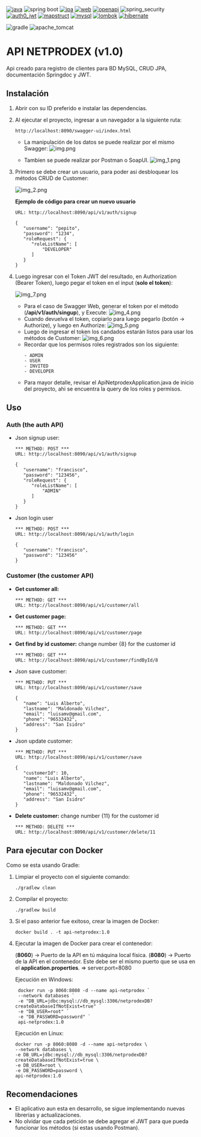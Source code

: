 [![java](https://img.shields.io/badge/Java-v17.0.13-blue)](https://adoptium.net/es/temurin/releases/?os=windows&arch=any&package=jdk&version=17)
![spring boot](https://img.shields.io/badge/SpringBoot-v3.2.5-blue?logo=springboot)
[![jpa](https://img.shields.io/badge/Spring_Data_JPA-v3.2.5-blue)](https://mvnrepository.com/artifact/org.springframework.boot/spring-boot-starter-data-jpa/3.2.5)
[![web](https://img.shields.io/badge/Spring_Boot_Web-v3.2.5-blue)](https://mvnrepository.com/artifact/org.springframework.boot/spring-boot-starter-web/3.2.5)
[![openapi](https://img.shields.io/badge/Openapi_Web_UI-v2.1.0-blue?logo=swagger)](https://mvnrepository.com/artifact/org.springdoc/springdoc-openapi-starter-webmvc-ui/2.1.0)
![spring_security](https://img.shields.io/badge/Spring_Security-v3.2.5-blue?logo=springsecurity)
[![auth0_jwt](https://img.shields.io/badge/auth0_jwt-v4.2.1-blue?logo=auth0)](https://mvnrepository.com/artifact/org.springframework.boot/spring-boot-starter-security/3.2.5)
[![mapstruct](https://img.shields.io/badge/mapstruct-v1.5.5.Final-blue)](https://mvnrepository.com/artifact/org.mapstruct/mapstruct/1.5.5.Final)
[![mysql](https://img.shields.io/badge/mysql_connector-v8.3.0-blue?logo=mysql)](https://mvnrepository.com/artifact/com.mysql/mysql-connector-j/8.3.0)
[![lombok](https://img.shields.io/badge/Lombok-v1.18.32-blue)](https://mvnrepository.com/artifact/org.projectlombok/lombok/1.18.32)
[![hibernate](https://img.shields.io/badge/Hibernate-v6.4.4.Final-blue?logo=hibernate)](https://mvnrepository.com/artifact/org.hibernate.orm/hibernate-core/6.4.4.Final)

![gradle](https://img.shields.io/badge/Gradle-v8.7-important)
![apache_tomcat](https://img.shields.io/badge/Apache_Tomcat-v10.1.20-important?logo=apache)

# API NETPRODEX (v1.0)

Api creado para registro de clientes para BD MySQL, CRUD JPA, documentación Springdoc y JWT.

## Instalación

1. Abrir con su ID preferido e instalar las dependencias.
2. Al ejecutar el proyecto, ingresar a un navegador a la siguiente ruta:
   ```
   http://localhost:8090/swagger-ui/index.html
   ```

    - La manipulación de los datos se puede realizar por el mismo Swagger:
      ![img.png](src/main/resources/img/img.png)

    - Tambíen se puede realizar por Postman o SoapUI.
      ![img_1.png](src/main/resources/img/img_1.png)

3. Primero se debe crear un usuario, para poder asi desbloquear los métodos CRUD de Customer:

   ![img_2.png](src/main/resources/img/img_2.png)

   **Ejemplo de código para crear un nuevo usuario**
    ```
    URL: http://localhost:8090/api/v1/auth/signup
   
    {
       "username": "pepito",
       "password": "1234",
       "roleRequest": {
          "roleListName": [
              "DEVELOPER"
          ]
       }
    }
    ```
4. Luego ingresar con el Token JWT del resultado, en Authorization (Bearer Token), luego pegar el token en el input 
   (**solo el token**):

    ![img_7.png](src/main/resources/img/img_7.png)

    - Para el caso de Swagger Web, generar el token por el método (**/api/v1/auth/singup**), y Execute:
      ![img_4.png](src/main/resources/img/img_4.png)
    - Cuando devuelva el token, copiarlo para luego pegarlo (botón -> Authorize), y luego en Authorize:
      ![img_5.png](src/main/resources/img/img_5.png)
    - Luego de ingresar el token los candados estarán listos para usar los métodos de Customer:
      ![img_6.png](src/main/resources/img/img_6.png)
    - Recordar que los permisos roles registrados son los siguiente:
      ````
      - ADMIN
      - USER
      - INVITED
      - DEVELOPER
      ````
    - Para mayor detalle, revisar el ApiNetprodexApplication.java de inicio del proyecto, ahi se encuentra la query de los roles y permisos.

## Uso

### Auth (the auth API)
- Json signup user:
    ````
    *** METHOD: POST ***
    URL: http://localhost:8090/api/v1/auth/signup
    ````
    ````
    {
       "username": "francisco",
       "password": "123456",
       "roleRequest": {
          "roleListName": [
              "ADMIN"
          ]
       }
    }
    ````
- Json login user
    ````
    *** METHOD: POST ***
    URL: http://localhost:8090/api/v1/auth/login
    ````
    ````
    {
       "username": "francisco",
       "password": "123456"
    }
    ````
### Customer (the customer API)
- **Get customer all:**
    ````
    *** METHOD: GET ***
    URL: http://localhost:8090/api/v1/customer/all
    ````
- **Get customer page:**
    ````
    *** METHOD: GET ***
    URL: http://localhost:8090/api/v1/customer/page
    ````
- **Get find by id customer:** change number {8} for the customer id
    ````
    *** METHOD: GET ***
    URL: http://localhost:8090/api/v1/customer/findById/8
    ````
- Json save customer:
    ````
    *** METHOD: PUT ***
    URL: http://localhost:8090/api/v1/customer/save
    ````
    ````
    {
       "name": "Luis Alberto",
       "lastname": "Maldonado Vilchez",
       "email": "luisamv@gmail.com",
       "phone": "96532432",
       "address": "San Isidro"
    }
    ````
- Json update customer:
    ````
    *** METHOD: PUT ***
    URL: http://localhost:8090/api/v1/customer/save
    ````
    ````
    {
       "customerId": 10,
       "name": "Luis Alberto",
       "lastname": "Maldonado Vilchez",
       "email": "luisamv@gmail.com",
       "phone": "96532432",
       "address": "San Isidro"
    }
    ````
- **Delete customer:** change number {11} for the customer id
    ````
    *** METHOD: DELETE ***
    URL: http://localhost:8090/api/v1/customer/delete/11
    ````

## Para ejecutar con Docker
Como se esta usando Gradle:

1. Limpiar el proyecto con el siguiente comando:
   ```
   ./gradlew clean
   ```
2. Compilar el proyecto:
   ```
   ./gradlew build
   ```
3. Si el paso anterior fue exitoso, crear la imagen de Docker:
   ```
   docker build . -t api-netprodex:1.0
   ```
4. Ejecutar la imagen de Docker para crear el contenedor:

   (**8060**) -> Puerto de la API en tú máquina local física.
   (**8080**) -> Puerto de la API en el contenedor. Este debe ser el mismo puerto que se usa en el **application.properties**.
   => server.port=8080

   Ejecución en Windows:
   ```
    docker run -p 8060:8080 -d --name api-netprodex `
    --network databases `
    -e "DB_URL=jdbc:mysql://db_mysql:3306/netprodexDB?createDatabaseIfNotExist=true" `
    -e "DB_USER=root" `
    -e "DB_PASSWORD=password" `
    api-netprodex:1.0
   ```
   Ejecución en Linux:
    ```
   docker run -p 8060:8080 -d --name api-netprodex \
   --network databases \
   -e DB_URL=jdbc:mysql://db_mysql:3306/netprodexDB?createDatabaseIfNotExist=true \
   -e DB_USER=root \
   -e DB_PASSWORD=password \
   api-netprodex:1.0
   ```
   
## Recomendaciones

- El aplicativo aun esta en desarrollo, se sigue implementando nuevas librerías y actualizaciones.
- No olvidar que cada petición se debe agregar el JWT para que pueda funcionar los métodos (si estas usando Postman).
